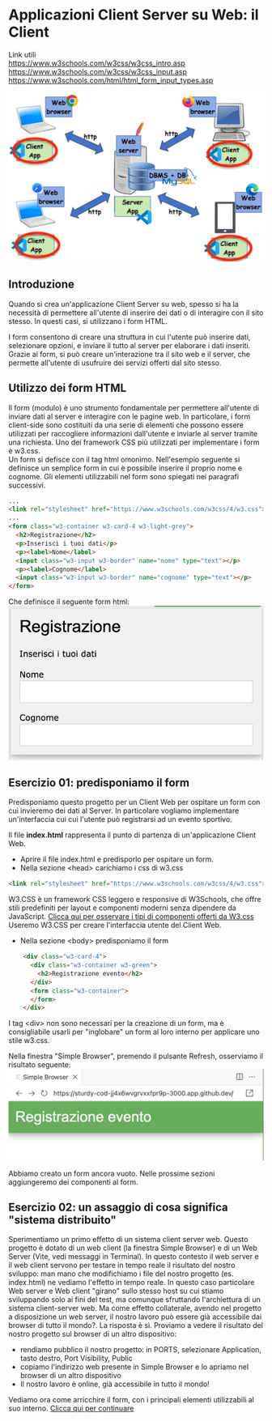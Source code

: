 # Applicazioni Client Server su Web: il Client

Link utili<br/>
https://www.w3schools.com/w3css/w3css_intro.asp<br/>
https://www.w3schools.com/w3css/w3css_input.asp<br/>
https://www.w3schools.com/html/html_form_input_types.asp

![implementazione del client](img02a_clientHi_server.png)

## Introduzione
Quando si crea un'applicazione Client Server su web, spesso si ha la necessità di permettere all'utente di inserire dei dati o di interagire con il sito stesso. In questi casi, si utilizzano i form HTML.

I form consentono di creare una struttura in cui l'utente può inserire dati, selezionare opzioni, e inviare il tutto al server per elaborare i dati inseriti. Grazie ai form, si può creare un'interazione tra il sito web e il server, che permette all'utente di usufruire dei servizi offerti dal sito stesso.


## Utilizzo dei form HTML
Il form (modulo) è uno strumento fondamentale per permettere all'utente di inviare dati al server e interagire con le pagine web. In particolare, i form client-side sono costituiti da una serie di elementi che possono essere utilizzati per raccogliere informazioni dall'utente e inviarle al server tramite una richiesta. Uno dei framework CSS più utilizzati per implementare i form è w3.css.<br/>
Un form si defisce con il tag html omonimo. Nell'esempio seguente si definisce un semplice form in cui è possibile inserire il proprio nome e cognome. Gli elementi utilizzabili nel form sono spiegati nei paragrafi successivi.

```html
...
<link rel="stylesheet" href="https://www.w3schools.com/w3css/4/w3.css">
...
<form class="w3-container w3-card-4 w3-light-grey">
  <h2>Registrazione</h2>
  <p>Inserisci i tuoi dati</p>
  <p><label>Nome</label>
  <input class="w3-input w3-border" name="nome" type="text"></p>
  <p><label>Cognome</label>
  <input class="w3-input w3-border" name="cognome" type="text"></p>
</form>
```

Che definisce il seguente form html:
![esempio form](img03_form01.png)

## Esercizio 01: predisponiamo il form
Predisponiamo questo progetto per un Client Web per ospitare un form con cui invieremo dei dati al Server.
In particolare vogliamo implementare un'interfaccia cui cui l'utente può registrarsi ad un evento sportivo.

Il file **index.html** rappresenta il punto di partenza di un'applicazione Client Web.
- Aprire il file index.html e predisporlo per ospitare un form.
- Nella sezione &lt;head> carichiamo i css di w3.css

```html
<link rel="stylesheet" href="https://www.w3schools.com/w3css/4/w3.css">
```

W3.CSS è un framework CSS leggero e responsive di W3Schools, che offre stili predefiniti per layout e componenti moderni senza dipendere da JavaScript.
[Clicca qui per osservare i tipi di componenti offerti da W3.css](https://www.w3schools.com/w3css/w3css_intro.asp)
Useremo W3.CSS per creare l'interfaccia utente del Client Web.  

- Nella sezione &lt;body> predisponiamo il form
```html
    <div class="w3-card-4">
      <div class="w3-container w3-green">
        <h2>Registrazione evento</h2>
      </div>
      <form class="w3-container">
      </form>
    </div>
```

I tag &lt;div> non sono necessari per la creazione di un form, ma è consigliabile usarli per "inglobare" un form al loro interno per applicare uno stile w3.css.

Nella finestra "Simple Browser", premendo il pulsante Refresh, osserviamo il risultato seguente:
![Risultato esercizio](./img03a_result01.png)

Abbiamo creato un form ancora vuoto. Nelle prossime sezioni aggiungeremo dei componenti al form.

## Esercizio 02: un assaggio di cosa significa "sistema distribuito"
Sperimentiamo un primo effetto di un sistema client server web. Questo progetto è dotato di un web client (la finestra Simple Browser) e di un Web Server (Vite, vedi messaggi in Terminal). In questo contesto il web server e il web client servono per testare in tempo reale il risultato del nostro sviluppo: man mano che modifichiamo i file del nostro progetto (es. index.html) ne vediamo l'effetto in tempo reale. In questo caso particolare Web server e Web client "girano" sullo stesso host su cui stiamo sviluppando solo ai fini del test, ma comunque sfruttando l'archiettura di un sistema client-server web.
Ma come effetto collaterale, avendo nel progetto a disposizione un web server, il nostro lavoro può essere già accessibile dai browser di tutto il mondo?. La risposta è sì. Proviamo a vedere il risultato del nostro progetto sul browser di un altro dispositivo:
- rendiamo pubblico il nostro progetto: in PORTS, selezionare Application, tasto destro, Port Visibility, Public
- copiamo l'indirizzo web presente in Simple Browser e lo apriamo nel browser di un altro dispositivo
- Il nostro lavoro è online, già accessibile in tutto il mondo!


Vediamo ora come arricchire il form, con i principali elementi utilizzabili al suo interno.
[Clicca qui per continuare](./doc03_form.md)
